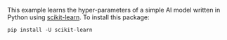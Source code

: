 This example learns the hyper-parameters of a simple AI model written in Python using [scikit-learn](https://scikit-learn.org). To install this package:

```
pip install -U scikit-learn
```

